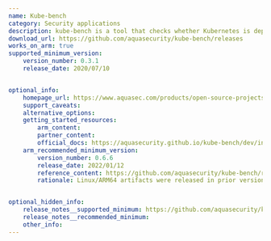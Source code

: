 ```yaml
---
name: Kube-bench
category: Security applications
description: kube-bench is a tool that checks whether Kubernetes is deployed according to security best practices as defined in the CIS Kubernetes Benchmark.
download_url: https://github.com/aquasecurity/kube-bench/releases
works_on_arm: true
supported_minimum_version:
    version_number: 0.3.1
    release_date: 2020/07/10


optional_info:
    homepage_url: https://www.aquasec.com/products/open-source-projects/
    support_caveats:
    alternative_options:
    getting_started_resources:
        arm_content:
        partner_content:
        official_docs: https://aquasecurity.github.io/kube-bench/dev/installation/
    arm_recommended_minimum_version:
        version_number: 0.6.6
        release_date: 2022/01/12
        reference_content: https://github.com/aquasecurity/kube-bench/releases/tag/v0.6.6
        rationale: Linux/ARM64 artifacts were released in prior versions, but official ARM64 support is declared in version 0.6.6. Numerous dependency upgrades were made, including golang, gorm, client-go, and aws-sdk-go, improving performance and security.


optional_hidden_info:
    release_notes__supported_minimum: https://github.com/aquasecurity/kube-bench/releases/tag/v0.3.1
    release_notes__recommended_minimum:
    other_info:
---
```

